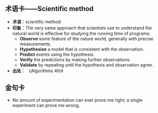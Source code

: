 
## 术语卡——Scientific method
- **术语**：scientific method
- **印象**：The very same approach that scientists use to understand the natural world is effective for studying the running time of programs:
	- **Observe** some feature of the nature world, generally with precise measurements.
	- **Hypothesize** a model that is consistent with the observation.
	- **Predict** events using the hypothesis.
	- **Verify** the predictions by making further observations.
	- **Validate** by repeating until the hypothesis and observation agree.
- **出处**： 《Algorithms 4th》

## 金句卡
- No amount of experimentation can ever prove me right; a single experiment can prove me wrong.